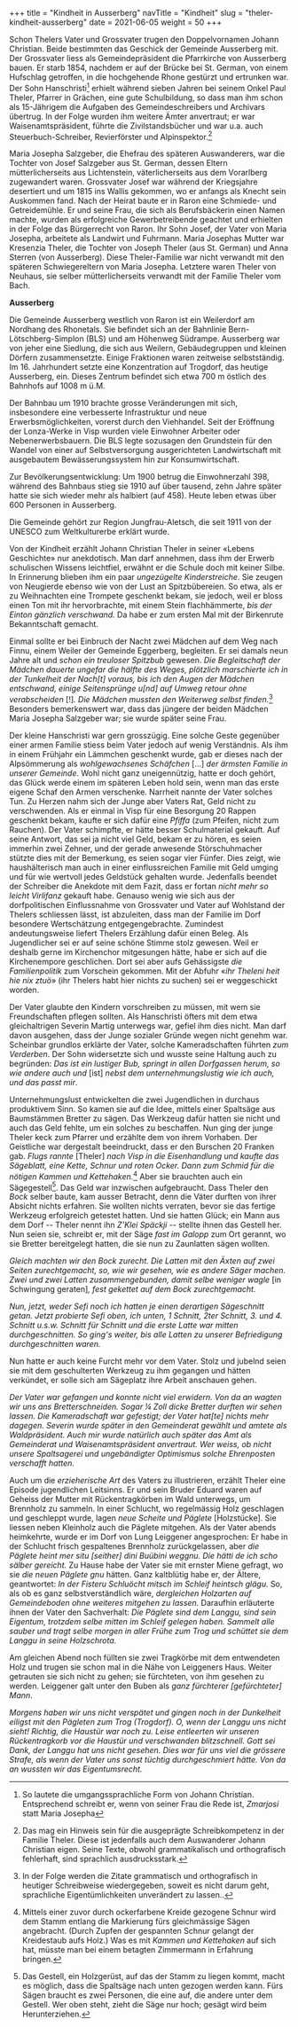 +++
title = "Kindheit in Ausserberg"
navTitle = "Kindheit"
slug = "theler-kindheit-ausserberg"
date = 2021-06-05
weight = 50
+++

Schon Thelers Vater und Grossvater trugen den Doppelvornamen Johann Christian. Beide bestimmten das Geschick der Gemeinde Ausserberg mit. Der Grossvater liess als Gemeindepräsident die Pfarrkirche von Ausserberg bauen. Er starb 1854, nachdem er auf der Brücke bei St. German, von einem Hufschlag getroffen, in die hochgehende Rhone gestürzt und ertrunken war. Der Sohn Hanschristi[^1] erhielt während sieben Jahren bei seinem Onkel Paul Theler, Pfarrer in Grächen, eine gute Schulbildung, so dass man ihm schon als 15-Jährigem die Aufgaben des Gemeindeschreibers und Archivars übertrug. In der Folge wurden ihm weitere Ämter anvertraut; er war Waisenamtspräsident, führte die Zivilstandsbücher und war u.a. auch Steuerbuch-Schreiber, Revierförster und Alpinspektor.[^2]

Maria Josepha Salzgeber, die Ehefrau des späteren Auswanderers, war die Tochter von Josef Salzgeber aus St. German, dessen Eltern mütterlicherseits aus Lichtenstein, väterlicherseits aus dem Vorarlberg zugewandert waren. Grossvater Josef war während der Kriegsjahre desertiert und um 1815 ins Wallis gekommen, wo er anfangs als Knecht sein Auskommen fand. Nach der Heirat baute er in Raron eine Schmiede- und Getreidemühle. Er und seine Frau, die sich als Berufsbäckerin einen Namen machte, wurden als erfolgreiche Gewerbetreibende geachtet und erhielten in der Folge das Bürgerrecht von Raron. Ihr Sohn Josef, der Vater von Maria Josepha, arbeitete als Landwirt und Fuhrmann. Maria Josephas Mutter war Kresenzia Theler, die Tochter von Joseph Theler (aus St. German) und Anna Sterren (von Ausserberg). Diese Theler-Familie war nicht verwandt mit den späteren Schwiegereltern von Maria Josepha. Letztere waren Theler von Neuhaus, sie selber mütterlicherseits verwandt mit der Familie Theler vom Bach.

**Ausserberg**

Die Gemeinde Ausserberg westlich von Raron ist ein Weilerdorf am Nordhang des Rhonetals. Sie befindet sich an der Bahnlinie Bern-Lötschberg-Simplon (BLS) und am Höhenweg Südrampe. Ausserberg war von jeher eine Siedlung, die sich aus Weilern, Gebäudegruppen und kleinen Dörfern zusammensetzte. Einige Fraktionen waren zeitweise selbstständig. Im 16. Jahrhundert setzte eine Konzentration auf Trogdorf, das heutige Ausserberg, ein. Dieses Zentrum befindet sich etwa 700 m östlich des Bahnhofs auf 1008 m ü.M.

Der Bahnbau um 1910 brachte grosse Veränderungen mit sich, insbesondere eine verbesserte Infrastruktur und neue Erwerbsmöglichkeiten, vorerst durch den Viehhandel. Seit der Eröffnung der Lonza-Werke in Visp wurden viele Einwohner Arbeiter oder Nebenerwerbsbauern. Die BLS legte sozusagen den Grundstein für den Wandel von einer auf Selbstversorgung ausgerichteten Landwirtschaft mit ausgebautem Bewässerungssystem hin zur Konsumwirtschaft.

Zur Bevölkerungsentwicklung: Um 1900 betrug die Einwohnerzahl 398, während des Bahnbaus stieg sie 1910 auf über tausend, zehn Jahre später hatte sie sich wieder mehr als halbiert (auf 458). Heute leben etwas über 600 Personen in Ausserberg.

Die Gemeinde gehört zur Region Jungfrau-Aletsch, die seit 1911 von der UNESCO zum Weltkulturerbe erklärt wurde.

Von der Kindheit erzählt Johann Christian Theler in seiner «Lebens Geschichte» nur anekdotisch. Man darf annehmen, dass ihm der Erwerb schulischen Wissens leichtfiel, erwähnt er die Schule doch mit keiner Silbe. In Erinnerung blieben ihm ein paar *ungezügelte Kinderstreiche*. Sie zeugen von Neugierde ebenso wie von der Lust an Spitzbübereien. So etwa, als er zu Weihnachten eine Trompete geschenkt bekam, sie jedoch, weil er bloss einen Ton mit ihr hervorbrachte, mit einem Stein flachhämmerte, *bis der Einton gänzlich verschwand.* Da habe er zum ersten Mal mit der Birkenrute Bekanntschaft gemacht.

Einmal sollte er bei Einbruch der Nacht zwei Mädchen auf dem Weg nach Finnu, einem Weiler der Gemeinde Eggerberg, begleiten. Er sei damals neun Jahre alt und *schon ein treuloser Spitzbub* gewesen. *Die Begleitschaft der Mädchen dauerte ungefar die hälfte des Weges, plötzlich marschierte ich in der Tunkelheit der Nach\[t\] voraus, bis ich den Augen der Mädchen entschwand, einige Seitensprünge u\[nd\] auf Umweg retour ohne verabscheiden* \[!\]*.* *Die Mädchen mussten den Weiterweg selbst finden.*[^3] Besonders bemerkenswert war, dass das jüngere der beiden Mädchen Maria Josepha Salzgeber war; sie wurde später seine Frau.

Der kleine Hanschristi war gern grosszügig. Eine solche Geste gegenüber einer armen Familie stiess beim Vater jedoch auf wenig Verständnis. Als ihm in einem Frühjahr ein Lämmchen geschenkt wurde, gab er dieses nach der Alpsömmerung als *wohlgewachsenes Schäfchen* \[\...\] *der ärmsten Familie in unserer Gemeinde*. Wohl nicht ganz uneigennützig, hatte er doch gehört, das Glück werde einem im späteren Leben hold sein, wenn man das erste eigene Schaf den Armen verschenke. Narrheit nannte der Vater solches Tun. Zu Herzen nahm sich der Junge aber Vaters Rat, Geld nicht zu verschwenden. Als er einmal in Visp für eine Besorgung 20 Rappen geschenkt bekam, kaufte er sich dafür eine *Pfiffa* (zum Pfeifen, nicht zum Rauchen). Der Vater schimpfte, er hätte besser Schulmaterial gekauft. Auf seine Antwort, das sei ja nicht viel Geld, bekam er zu hören, es seien immerhin zwei Zehner, und der gerade anwesende Störschuhmacher stützte dies mit der Bemerkung, es seien sogar vier Fünfer. Dies zeigt, wie haushälterisch man auch in einer einflussreichen Familie mit Geld umging und für wie wertvoll jedes Geldstück gehalten wurde. Jedenfalls beendet der Schreiber die Anekdote mit dem Fazit, dass er fortan *nicht mehr so leicht Virlifanz* gekauft habe. Genauso wenig wie sich aus der dorfpolitischen Einflussnahme von Grossvater und Vater auf Wohlstand der Thelers schliessen lässt, ist abzuleiten, dass man der Familie im Dorf besondere Wertschätzung entgegengebrachte. Zumindest andeutungsweise liefert Thelers Erzählung dafür einen Beleg. Als Jugendlicher sei er auf seine schöne Stimme stolz gewesen. Weil er deshalb gerne im Kirchenchor mitgesungen hätte, habe er sich auf die Kirchenempore geschlichen. Dort sei aber aufs Gehässigste *die Familienpolitik* zum Vorschein gekommen. Mit der Abfuhr «*ihr Theleni heit hie nix ztuö*» (ihr Thelers habt hier nichts zu suchen) sei er weggeschickt worden.

Der Vater glaubte den Kindern vorschreiben zu müssen, mit wem sie Freundschaften pflegen sollten. Als Hanschristi öfters mit dem etwa gleichaltrigen Severin Martig unterwegs war, gefiel ihm dies nicht. Man darf davon ausgehen, dass der Junge sozialer Gründe wegen nicht genehm war. Scheinbar grundlos erklärte der Vater, solche Kameradschaften führten *zum Verderben*. Der Sohn widersetzte sich und wusste seine Haltung auch zu begründen: *Das ist ein lustiger Bub, springt in allen Dorfgassen herum, so wie andere auch und* \[ist\] *nebst dem unternehmungslustig wie ich auch, und das passt mir*.

Unternehmungslust entwickelten die zwei Jugendlichen in durchaus produktivem Sinn. So kamen sie auf die Idee, mittels einer Spaltsäge aus Baumstämmen Bretter zu sägen. Das Werkzeug dafür hatten sie nicht und auch das Geld fehlte, um ein solches zu beschaffen. Nun ging der junge Theler keck zum Pfarrer und erzählte dem von ihrem Vorhaben. Der Geistliche war dergestalt beeindruckt, dass er den Burschen 20 Franken gab. *Flugs rannte* \[Theler\] *nach Visp in die Eisenhandlung und kaufte das Sägeblatt, eine Kette, Schnur und roten Ocker. Dann zum Schmid für die nötigen Kammen und Kettehaken.*[^4] Aber sie brauchten auch ein Sägegestell[^5]. Das Geld war inzwischen aufgebraucht. Dass Theler den *Bock* selber baute, kam ausser Betracht, denn die Väter durften von ihrer Absicht nichts erfahren. Sie wollten nichts verraten, bevor sie das fertige Werkzeug erfolgreich getestet hatten. Und sie hatten Glück; ein Mann aus dem Dorf -- Theler nennt ihn *Z'Klei Späckji* -- stellte ihnen das Gestell her. Nun seien sie, schreibt er, mit der Säge *fast im Galopp* zum Ort gerannt, wo sie Bretter bereitgelegt hatten, die sie nun zu Zaunlatten sägen wollten.

*Gleich machten wir den Bock zurecht. Die Latten mit den Äxten auf zwei Seiten zurechtgemacht, so, wie wir gesehen, wie es andere Säger machen. Zwei und zwei Latten zusammengebunden, damit selbe weniger wagle* \[in Schwingung geraten\]*, fest gekettet auf dem Bock zurechtgemacht.*

*Nun, jetzt, weder Sefi noch ich hatten je einen derartigen Sägeschnitt getan. Jetzt probierte Sefi oben, ich unten, 1 Schnitt, 2ter Schnitt, 3. und 4. Schnitt u.s.w. Schnitt für Schnitt und die erste Latte war mitten durchgeschnitten. So ging's weiter, bis alle Latten zu unserer Befriedigung durchgeschnitten waren.*

Nun hatte er auch keine Furcht mehr vor dem Vater. Stolz und jubelnd seien sie mit dem geschulterten Werkzeug zu ihm gegangen und hätten verkündet, er solle sich am Sägeplatz ihre Arbeit anschauen gehen.

*Der Vater war gefangen und konnte nicht viel erwidern.* *Von da an wagten wir uns ans Bretterschneiden. Sogar ¼ Zoll dicke Bretter durften wir sehen lassen. Die Kameradschaft war gefestigt; der Vater hat\[te\] nichts mehr dagegen. Severin wurde später in den Gemeinderat gewählt und amtete als Waldpräsident. Auch mir wurde natürlich auch später das Amt als Gemeinderat und Waisenamtspräsident anvertraut. Wer weiss, ob nicht unsere Spaltsagerei und ungebändigter Optimismus solche Ehrenposten verschafft hatten.*

Auch um die *erzieherische Art* des Vaters zu illustrieren, erzählt Theler eine Episode jugendlichen Leitsinns. Er und sein Bruder Eduard waren auf Geheiss der Mutter mit Rückentragkörben im Wald unterwegs, um Brennholz zu sammeln. In einer Schlucht, wo regelmässig Holz geschlagen und geschleppt wurde, lagen *neue Scheite und Päglete* \[Holzstücke\]. Sie liessen neben Kleinholz auch die Päglete mitgehen. Als der Vater abends heimkehrte, wurde er im Dorf von Lung Leiggener angesprochen: Er habe in der Schlucht frisch gespaltenes Brennholz zurückgelassen, aber *die Päglete heint mer situ \[seither\] dini Buübini weggnu. Die hätti de ich scho sälber gereicht.* Zu Hause habe der Vater sie mit ernster Miene gefragt, wo sie *die neuen Päglete gnu* hätten. Ganz kaltblütig habe er, der Ältere, geantwortet: *In der Fisteru Schluöcht mitsch im Schleif heintsch glägu.* So, als ob es ganz selbstverständlich wäre, *dergleichen Holzarten auf Gemeindeboden ohne weiteres mitgehen zu lassen.* Daraufhin erläuterte ihnen der Vater den Sachverhalt: *Die Päglete sind dem Langgu, sind sein Eigentum, trotzdem selbe mitten im Schleif gelegen haben. Sammelt alle sauber und tragt selbe morgen in aller Frühe zum Trog und schüttet sie dem Langgu in seine Holzschrota.*

Am gleichen Abend noch füllten sie zwei Tragkörbe mit dem entwendeten Holz und trugen sie schon mal in die Nähe von Leiggeners Haus. Weiter getrauten sie sich nicht zu gehen; sie fürchteten, von ihm gesehen zu werden. Leiggener galt unter den Buben als *ganz fürchterer \[gefürchteter\] Mann*.

*Morgens haben wir uns nicht verspätet und gingen noch in der Dunkelheit eiligst mit den Pägleten zum Trog (Trogdorf). O, wenn der Langgu uns nicht sieht! Richtig, die Haustür war noch zu. Leise entleerten wir unseren Rückentragkorb vor die Haustür und verschwanden blitzschnell. Gott sei Dank, der Langgu hat uns nicht gesehen. Dies war für uns viel die grössere Strafe, als wenn der Vater uns sonst tüchtig durchgeschmiert hätte. Von da an wussten wir das Eigentumsrecht.*

[^1]: So lautete die umgangssprachliche Form von Johann Christian. Entsprechend schreibt er, wenn von seiner Frau die Rede ist, *Zmarjosi* statt Maria Josepha

[^2]: Das mag ein Hinweis sein für die ausgeprägte Schreibkompetenz in der Familie Theler. Diese ist jedenfalls auch dem Auswanderer Johann Christian eigen. Seine Texte, obwohl grammatikalisch und orthografisch fehlerhaft, sind sprachlich ausdrucksstark.

[^3]: In der Folge werden die Zitate grammatisch und orthografisch in heutiger Schreibweise wiedergegeben, soweit es nicht darum geht, sprachliche Eigentümlichkeiten unverändert zu lassen..

[^4]: Mittels einer zuvor durch ockerfarbene Kreide gezogene Schnur wird dem Stamm entlang die Markierung fürs gleichmässige Sägen angebracht. (Durch Zupfen der gespannten Schnur gelangt der Kreidestaub aufs Holz.) Was es mit *Kammen und Kettehaken* auf sich hat, müsste man bei einem betagten Zimmermann in Erfahrung bringen.

[^5]: Das Gestell, ein Holzgerüst, auf das der Stamm zu liegen kommt, macht es möglich, dass die Spaltsäge nach unten gezogen werden kann. Fürs Sägen braucht es zwei Personen, die eine auf, die andere unter dem Gestell. Wer oben steht, zieht die Säge nur hoch; gesägt wird beim Herunterziehen.
